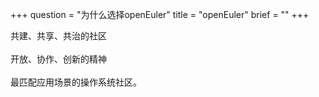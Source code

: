 +++
question = "为什么选择openEuler"
title = "openEuler"
brief = ""
+++

共建、共享、共治的社区<br/>      
开放、协作、创新的精神<br>    
最匹配应用场景的操作系统社区。  
